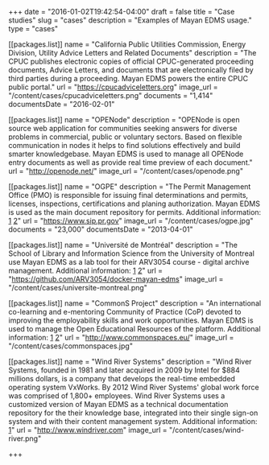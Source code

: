 +++
date = "2016-01-02T19:42:54-04:00"
draft = false
title = "Case studies"
slug = "cases"
description = "Examples of Mayan EDMS usage."
type = "cases"

[[packages.list]]
    name = "California Public Utilities Commission, Energy Division, Utility Advice Letters and Related Documents"
    description = "The CPUC publishes electronic copies of official CPUC-generated proceeding documents, Advice Letters, and documents that are electronically filed by third parties during a proceeding. Mayan EDMS powers the entire CPUC public portal."
    url = "https://cpucadviceletters.org"
    image_url = "/content/cases/cpucadviceletters.png"
    documents = "1,414"
    documentsDate = "2016-02-01"

[[packages.list]]
    name = "OPENode"
    description = "OPENode is open source web application for communities seeking answers for diverse problems in commercial, public or voluntary sectors. Based on flexible communication in nodes it helps to find solutions effectively and build smarter knowledgebase. Mayan EDMS is used to manage all OPENode entry documents as well as provide real time preview of each document."
    url = "http://openode.net/"
    image_url = "/content/cases/openode.png"

[[packages.list]]
    name = "OGPE"
    description = "The Permit Management Office (PMO) is responsible for issuing final determinations and permits, licenses, inspections, certifications and planing authorization. Mayan EDMS is used as the main document repository for permits. Additional information: [1](https://plus.google.com/u/0/b/108413286958999778262/+Mayan-edms/posts/eMUDUsNS3pj) [2](https://plus.google.com/u/0/b/108413286958999778262/+Mayan-edms/posts/gEhb4SjhFHc)"
    url = "https://www.sip.pr.gov"
    image_url = "/content/cases/ogpe.jpg"
    documents = "23,000"
    documentsDate = "2013-04-01"

[[packages.list]]
    name = "Université de Montréal"
    description = "The School of Library and Information Science from the University of Montreal use Mayan EDMS as a lab tool for their ARV3054 course - digital archive management. Additional information: [1](http://cours.ebsi.umontreal.ca/planscours/diffusion/index.php?cours=arv3054) [2](https://arv3054.github.io/)"
    url = "https://github.com/ARV3054/docker-mayan-edms"
    image_url = "/content/cases/universite-montreal.png"

[[packages.list]]
    name = "CommonS Project"
    description = "An international co-learning and e-mentoring Community of Practice (CoP) devoted to improving the employability skills and work opportunities. Mayan EDMS is used to manage the Open Educational Resources of the platform. Additional information: [1](https://github.com/gtoffoli/commons) [2](http://www.commonspaces.eu/info/platform/)"
    url = "http://www.commonspaces.eu/"
    image_url = "/content/cases/commonspaces.jpg"

[[packages.list]]
    name = "Wind River Systems"
    description = "Wind River Systems, founded in 1981 and later acquired in 2009 by Intel for $884 millions dollars, is a company that develops the real-time embedded operating system VxWorks. By 2012 Wind River Systems' global work force was comprised of 1,800+ employees. Wind River Systems uses a customized version of Mayan EDMS as a technical documentation repository for the their knowledge base, integrated into their single sign-on system and with their content management system. Additional information: [1](https://en.wikipedia.org/wiki/Wind_River_Systems)"
    url = "http://www.windriver.com"
    image_url = "/content/cases/wind-river.png"

+++
